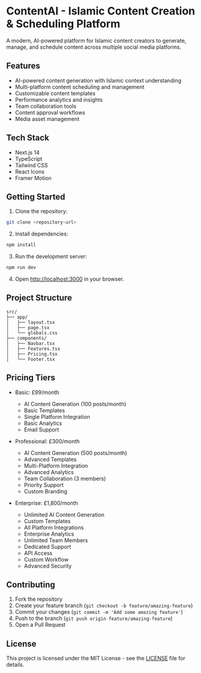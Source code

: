 # ContentAI - Islamic Content Creation & Scheduling Platform

A modern, AI-powered platform for Islamic content creators to generate, manage, and schedule content across multiple social media platforms.

## Features

- AI-powered content generation with Islamic context understanding
- Multi-platform content scheduling and management
- Customizable content templates
- Performance analytics and insights
- Team collaboration tools
- Content approval workflows
- Media asset management

## Tech Stack

- Next.js 14
- TypeScript
- Tailwind CSS
- React Icons
- Framer Motion

## Getting Started

1. Clone the repository:
```bash
git clone <repository-url>
```

2. Install dependencies:
```bash
npm install
```

3. Run the development server:
```bash
npm run dev
```

4. Open [http://localhost:3000](http://localhost:3000) in your browser.

## Project Structure

```
src/
├── app/
│   ├── layout.tsx
│   ├── page.tsx
│   └── globals.css
├── components/
│   ├── Navbar.tsx
│   ├── Features.tsx
│   ├── Pricing.tsx
│   └── Footer.tsx
```

## Pricing Tiers

- Basic: £99/month
  - AI Content Generation (100 posts/month)
  - Basic Templates
  - Single Platform Integration
  - Basic Analytics
  - Email Support

- Professional: £300/month
  - AI Content Generation (500 posts/month)
  - Advanced Templates
  - Multi-Platform Integration
  - Advanced Analytics
  - Team Collaboration (3 members)
  - Priority Support
  - Custom Branding

- Enterprise: £1,800/month
  - Unlimited AI Content Generation
  - Custom Templates
  - All Platform Integrations
  - Enterprise Analytics
  - Unlimited Team Members
  - Dedicated Support
  - API Access
  - Custom Workflow
  - Advanced Security

## Contributing

1. Fork the repository
2. Create your feature branch (`git checkout -b feature/amazing-feature`)
3. Commit your changes (`git commit -m 'Add some amazing feature'`)
4. Push to the branch (`git push origin feature/amazing-feature`)
5. Open a Pull Request

## License

This project is licensed under the MIT License - see the [LICENSE](LICENSE) file for details. 